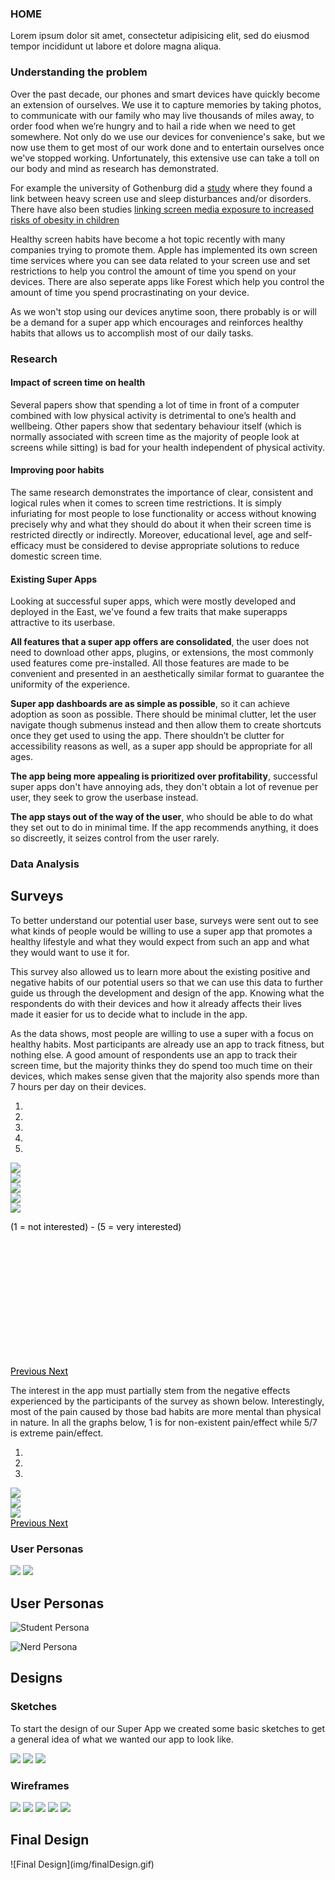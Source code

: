 <div class="container">
  <div class="tab-content">
    <div id="home" class="tab-pane fade in active">
      <h3>HOME</h3>
      <p>Lorem ipsum dolor sit amet, consectetur adipisicing elit, sed do eiusmod tempor incididunt ut labore et dolore
        magna aliqua.</p>
    </div>
    <div id="menu1" class="tab-pane fade">
      <h3>Understanding the problem</h3>
      <p>
        Over the past decade, our phones and smart devices have quickly become an extension of ourselves. We use it to
        capture memories by taking photos, to communicate with our family who may live thousands of miles away, to order
        food when we’re hungry and to hail a ride when we need to get somewhere. Not only do we use our devices for
        convenience's sake, but we now use them to get most of our work done and to entertain ourselves once we've
        stopped working. Unfortunately, this extensive use can take a toll on our body and mind as research has
        demonstrated.
      </p>
      <p>
        For example the university of Gothenburg did a <a
          href="(https://www.recordgazette.net/screen-time-tied-to-health-issues/article_2d5aef9e-ddef-11e8-a22a-ebdc8aced172.html)">
          study</a> where they found a link between heavy screen use and sleep disturbances and/or disorders. There have also been studies <a href="(https://www.ncbi.nlm.nih.gov/pmc/articles/PMC5769928/)">  linking screen media
          exposure to increased risks of obesity in children</a>
      </p>
      <p>
        Healthy screen habits have become a hot topic recently with many companies trying to promote them. Apple has
        implemented
        its own screen time services where you can see data related to your screen use and set restrictions to help you
        control
        the amount of time you spend on your devices. There are also seperate apps like Forest which help you control
        the amount
        of time you spend procrastinating on your device.
      </p>
      <p>
        As we won't stop using our devices anytime soon, there probably is or will be a demand for a super app which
        encourages
        and reinforces healthy habits that allows us to accomplish most of our daily tasks.
      </p>
    </div>
    <div id="menu2" class="tab-pane fade">
      <h3>Research</h3>
      <h4>Impact of screen time on health</h4>
      <p>Several papers show that spending a lot of time in front of a computer combined with low physical activity is
        detrimental to one’s health and wellbeing.
        Other papers show that sedentary behaviour itself (which is normally associated with screen time as the majority
        of
        people look at screens while sitting) is bad for your health independent of physical activity.
      </p>
      <h4>Improving poor habits</h4>
      <p>
        The same research demonstrates the importance of clear, consistent and logical rules when it comes to screen
        time
        restrictions. It is simply infuriating for most people to lose functionality or access without knowing precisely
        why and
        what they should do about it when their screen time is restricted directly or indirectly.
        Moreover, educational level, age and self-efficacy must be considered to devise appropriate solutions to reduce
        domestic
        screen time.
      </p>
      <h4>Existing Super Apps</h4>
      <p>Looking at successful super apps, which were mostly developed and deployed in the East, we've found a few
        traits that
        make superapps attractive to its userbase.</p>
      <p>
        <b>All features that a super app offers are consolidated</b>, the user does not need to download other apps,
        plugins, or
        extensions, the most commonly used features come pre-installed. All those features are made to be convenient and
        presented in an aesthetically similar format to guarantee the uniformity of the experience.
      </p>
      <p>
        <b>Super app dashboards are as simple as possible</b>, so it can achieve adoption as soon as possible. There
        should be
        minimal clutter, let the user navigate though submenus instead and then allow them to create shortcuts once they
        get
        used to using the app. There shouldn’t be clutter for accessibility reasons as well, as a super app should be
        appropriate for all ages.
      </p>
      <p>
        <b>The app being more appealing is prioritized over profitability</b>, successful super apps don't have annoying
        ads, they
        don't obtain a lot of revenue per user, they seek to grow the userbase instead.
      </p>
      <p>
        <b>The app stays out of the way of the user</b>, who should be able to do what they set out to do in minimal
        time. If the
        app recommends anything, it does so discreetly, it seizes control from the user rarely.
      </p>
    </div>
    <div id="menu3" class="tab-pane fade">
      <h3>Data Analysis</h3>
      <h2>Surveys</h2>
      <p>To better understand our potential user base, surveys were sent out to see what kinds of people would be
        willing to use
        a super app that promotes a healthy lifestyle and what they would expect from such an app and what they would
        want to
        use it for.</p>
      <p>This survey also allowed us to learn more about the existing positive and negative habits of our potential
        users so that
        we can use this data to further guide us through the development and design of the app. Knowing what the
        respondents do
        with their devices and how it already affects their lives made it easier for us to decide what to include in the
        app.</p>
      <p>As the data shows, most people are willing to use a super with a focus on healthy habits. Most participants are
        already
        use an app to track fitness, but nothing else.
        A good amount of respondents use an app to track their screen time, but the majority thinks they do spend too
        much time
        on their devices, which makes sense given that the majority also spends more than 7 hours per day on their
        devices.</p>
      <div id="myCarousel1" class="carousel slide" data-ride="carousel">
        <!-- Indicators -->
        <ol class="carousel-indicators">
          <li data-target="#myCarousel1" data-slide-to="0" class="active"></li>
          <li data-target="#myCarousel1" data-slide-to="1"></li>
          <li data-target="#myCarousel1" data-slide-to="2"></li>
          <li data-target="#myCarousel1" data-slide-to="3"></li>
          <li data-target="#myCarousel1" data-slide-to="4"></li>
        </ol>
        <div class="carousel-inner">
          <div class="item active">
            <img src="img/track_fitness.png">
          </div>
          <div class="item">
            <img src="img/track_habits.png">
          </div>
          <div class="item">
            <img src="img/screen_time.png">
          </div>
          <div class="item">
            <img src="img/screen_time_distribution.png">
          </div>
          <div class="item">
            <img src="img/interest.png">
            <div class="carousel-caption" style="color: black; padding-bottom: 200px;">
              <p>(1 = not interested) - (5 = very interested)</p>
            </div>
          </div>
        </div>
        <a style="color:black;background:transparent;" class="left carousel-control" href="#myCarousel1"
          data-slide="prev">
          <span class="glyphicon glyphicon-chevron-left"></span>
          <span class="sr-only">Previous</span>
        </a>
        <a style="color:black;background:transparent;" class="right carousel-control" href="#myCarousel1"
          data-slide="next">
          <span class="glyphicon glyphicon-chevron-right"></span>
          <span class="sr-only">Next</span>
        </a>
      </div>
      <p>The interest in the app must partially stem from the negative effects experienced by the participants of the
        survey as
        shown below. Interestingly, most of the pain caused by those bad habits are more mental than physical in nature.
        In all the graphs below, 1 is for non-existent pain/effect while 5/7 is extreme pain/effect.</p>
      <div id="myCarousel" class="carousel slide" data-ride="carousel">
        <!-- Indicators -->
        <ol class="carousel-indicators">
          <li data-target="#myCarousel" data-slide-to="0" class="active"></li>
          <li data-target="#myCarousel" data-slide-to="1"></li>
          <li data-target="#myCarousel" data-slide-to="2"></li>
        </ol>
        <div class="carousel-inner">
          <div class="item active">
            <img src="img/physical_pain.png">
          </div>
          <div class="item">
            <img src="img/emotional_pain.png">
          </div>
          <div class="item">
            <img src="img/social_pain.png">
          </div>
        </div>
        <a style="color:black;background:transparent;" class="left carousel-control" href="#myCarousel"
          data-slide="prev">
          <span class="glyphicon glyphicon-chevron-left"></span>
          <span class="sr-only">Previous</span>
        </a>
        <a style="color:black;background:transparent;" class="right carousel-control" href="#myCarousel"
          data-slide="next">
          <span class="glyphicon glyphicon-chevron-right"></span>
          <span class="sr-only">Next</span>
        </a>
      </div>
    </div>
    <div id="menu4" class="tab-pane fade">
      <h3>User Personas</h3>
      <a href="img/student.png"><img src="img/student.png"></a>
      <a href="img/nerd.png"><img src="img/nerd.png"></a>
    </div>
  </div>
</div>




<h2 id="personas"> User Personas</h2>

![Student Persona](img/student.png)

![Nerd Persona](img/nerd.png)

<h2 id="Designs"> Designs</h2>

### Sketches

To start the design of our Super App we created some basic sketches to get a general idea of what we wanted our app to
look like.

<div class="sketches">
  <a href="img/Sketch1.png"><img src="img/Sketch1.png"></a>
  <a href="img/Sketch2.png"><img src="img/Sketch2.png"></a>
  <a href="img/Sketch3.png"><img src="img/Sketch3.png"></a>
</div>

### Wireframes

<div class="wireframes">
  <a href="img/Wireframes/Wireframes-01.png"><img src="img/Wireframes/Wireframes-01.png"></a>
  <a href="img/Wireframes/Wireframes-02.png"><img src="img/Wireframes/Wireframes-02.png"></a>
  <a href="img/Wireframes/Wireframes-03.png"><img src="iimg/Wireframes/Wireframes-03.png"></a>
  <a href="img/Wireframes/Wireframes-04.png"><img src="iimg/Wireframes/Wireframes-04.png"></a>
  <a href="img/Wireframes/Wireframes-05.png"><img src="iimg/Wireframes/Wireframes-05.png"></a>
</div>


<h2 id="finalDesign">Final Design</h2>
![Final Design](img/finalDesign.gif)
